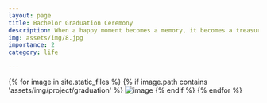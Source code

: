 ```yaml
---
layout: page
title: Bachelor Graduation Ceremony
description: When a happy moment becomes a memory, it becomes a treasure.
img: assets/img/8.jpg
importance: 2
category: life

---
```


{% for image in site.static_files %}
    {% if image.path contains 'assets/img/project/graduation' %}
        <img src="{{ site.baseurl }}{{ image.path }}" alt="image" />
    {% endif %}
{% endfor %}